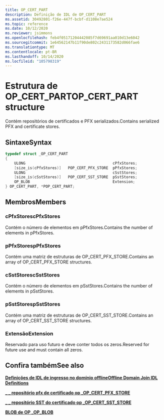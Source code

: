 ```yaml
---
title: OP_CERT_PART
description: Definição de IDL de OP_CERT_PART
ms.assetid: 30492801-f26e-447f-bcbf-d1108e7ae524
ms.topic: reference
ms.date: 10/12/2020
ms.reviewer: jsimmons
ms.openlocfilehash: feb4f05171204442085f7d69691aa010d13e6042
ms.sourcegitcommit: 1e64562147b11f90de802c2431173582d066fae6
ms.translationtype: MT
ms.contentlocale: pt-BR
ms.lasthandoff: 10/14/2020
ms.locfileid: "105798319"
---
```

# <a name="op_cert_part-structure"></a><span data-ttu-id="fec73-103">Estrutura de OP_CERT_PART</span><span class="sxs-lookup"><span data-stu-id="fec73-103">OP_CERT_PART structure</span></span>

<span data-ttu-id="fec73-104">Contém repositórios de certificados e PFX serializados.</span><span class="sxs-lookup"><span data-stu-id="fec73-104">Contains serialized PFX and certificate stores.</span></span>

## <a name="syntax"></a><span data-ttu-id="fec73-105">Sintaxe</span><span class="sxs-lookup"><span data-stu-id="fec73-105">Syntax</span></span>

```C++
typedef struct _OP_CERT_PART
{
    ULONG                                       cPfxStores;
    [size_is(cPfxStores)]   POP_CERT_PFX_STORE  pPfxStores;
    ULONG                                       cSstStores;
    [size_is(cSstStores)]   POP_CERT_SST_STORE  pSstStores;
    OP_BLOB                                     Extension;
} OP_CERT_PART, *POP_CERT_PART;
```

## <a name="members"></a><span data-ttu-id="fec73-106">Membros</span><span class="sxs-lookup"><span data-stu-id="fec73-106">Members</span></span>

### <a name="cpfxstores"></a><span data-ttu-id="fec73-107">cPfxStores</span><span class="sxs-lookup"><span data-stu-id="fec73-107">cPfxStores</span></span>

<span data-ttu-id="fec73-108">Contém o número de elementos em pPfxStores.</span><span class="sxs-lookup"><span data-stu-id="fec73-108">Contains the number of elements in pPfxStores.</span></span>

### <a name="ppfxstores"></a><span data-ttu-id="fec73-109">pPfxStores</span><span class="sxs-lookup"><span data-stu-id="fec73-109">pPfxStores</span></span>

<span data-ttu-id="fec73-110">Contém uma matriz de estruturas de OP_CERT_PFX_STORE.</span><span class="sxs-lookup"><span data-stu-id="fec73-110">Contains an array of OP_CERT_PFX_STORE structures.</span></span>

### <a name="csststores"></a><span data-ttu-id="fec73-111">cSstStores</span><span class="sxs-lookup"><span data-stu-id="fec73-111">cSstStores</span></span>

<span data-ttu-id="fec73-112">Contém o número de elementos em pSstStores.</span><span class="sxs-lookup"><span data-stu-id="fec73-112">Contains the number of elements in pSstStores.</span></span>

### <a name="psststores"></a><span data-ttu-id="fec73-113">pSstStores</span><span class="sxs-lookup"><span data-stu-id="fec73-113">pSstStores</span></span>

<span data-ttu-id="fec73-114">Contém uma matriz de estruturas de OP_CERT_SST_STORE.</span><span class="sxs-lookup"><span data-stu-id="fec73-114">Contains an array of OP_CERT_SST_STORE structures.</span></span>

### <a name="extension"></a><span data-ttu-id="fec73-115">Extensão</span><span class="sxs-lookup"><span data-stu-id="fec73-115">Extension</span></span>

<span data-ttu-id="fec73-116">Reservado para uso futuro e deve conter todos os zeros.</span><span class="sxs-lookup"><span data-stu-id="fec73-116">Reserved for future use and must contain all zeros.</span></span>

## <a name="see-also"></a><span data-ttu-id="fec73-117">Confira também</span><span class="sxs-lookup"><span data-stu-id="fec73-117">See also</span></span>

[<span data-ttu-id="fec73-118">**Definições de IDL de ingresso no domínio offline**</span><span class="sxs-lookup"><span data-stu-id="fec73-118">**Offline Domain Join IDL Definitions**</span></span>](odj-idl.md)

[<span data-ttu-id="fec73-119">**\_ \_ repositório pfx de certificado op \_**</span><span class="sxs-lookup"><span data-stu-id="fec73-119">**OP\_CERT\_PFX\_STORE**</span></span>](odj-op_cert_pfx_store.md)

[<span data-ttu-id="fec73-120">**\_ \_ repositório SST do certificado op \_**</span><span class="sxs-lookup"><span data-stu-id="fec73-120">**OP\_CERT\_SST\_STORE**</span></span>](odj-op_cert_sst_store.md)

[<span data-ttu-id="fec73-121">**BLOB de OP \_**</span><span class="sxs-lookup"><span data-stu-id="fec73-121">**OP\_BLOB**</span></span>](odj-op_blob.md)

